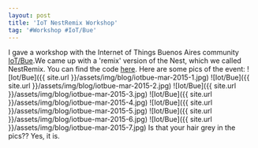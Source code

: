 ```yaml
---
layout: post
title: 'IoT NestRemix Workshop'
tag: '#Workshop #IoT/Bue'
---
```


I gave a workshop with the Internet of Things Buenos Aires community [IoT/Bue](https://www.meetup.com/IoT-Buenos-Aires/).We came up with a 'remix' version of the Nest, which we called NestRemix. You can find the code [here](https://github.com/IotBue/nestRemix).
Here are some pics of the event:
![Iot/Bue]({{ site.url }}/assets/img/blog/iotbue-mar-2015-1.jpg)
![Iot/Bue]({{ site.url }}/assets/img/blog/iotbue-mar-2015-2.jpg)
![Iot/Bue]({{ site.url }}/assets/img/blog/iotbue-mar-2015-3.jpg)
![Iot/Bue]({{ site.url }}/assets/img/blog/iotbue-mar-2015-4.jpg)
![Iot/Bue]({{ site.url }}/assets/img/blog/iotbue-mar-2015-5.jpg)
![Iot/Bue]({{ site.url }}/assets/img/blog/iotbue-mar-2015-6.jpg)
![Iot/Bue]({{ site.url }}/assets/img/blog/iotbue-mar-2015-7.jpg)
Is that your hair grey in the pics?? Yes, it is.
